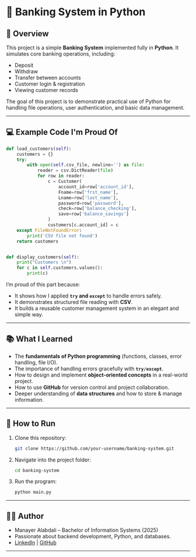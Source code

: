 # 🏦 Banking System in Python

## 📌 Overview

This project is a simple **Banking System** implemented fully in **Python**.
It simulates core banking operations, including:

* Deposit
* Withdraw
* Transfer between accounts
* Customer login & registration
* Viewing customer records

The goal of this project is to demonstrate practical use of Python for handling file operations, user authentication, and basic data management.

---

## 💻 Example Code I'm Proud Of

```python
def load_customers(self):
    customers = {}
    try:
        with open(self.csv_file, newline='') as file:
            reader = csv.DictReader(file)
            for row in reader:
                c = Customer(
                    account_id=row['account_id'],
                    Fname=row['frst_name'],
                    Lname=row['last_name'],
                    password=row['password'],
                    check=row['balance_checking'],
                    save=row['balance_savings']
                )
                customers[c.account_id] = c
    except FileNotFoundError:
        print('CSV file not found')
    return customers


def display_customers(self):
    print("Customers \n")
    for c in self.customers.values():
        print(c)
```

I’m proud of this part because:

* It shows how I applied **`try` and `except`** to handle errors safely.
* It demonstrates structured file reading with **CSV**.
* It builds a reusable customer management system in an elegant and simple way.

---

## 📚 What I Learned

* The **fundamentals of Python programming** (functions, classes, error handling, file I/O).
* The importance of handling errors gracefully with **`try/except`**.
* How to design and implement **object-oriented concepts** in a real-world project.
* How to use **GitHub** for version control and project collaboration.
* Deeper understanding of **data structures** and how to store & manage information.

---

## 🚀 How to Run

1. Clone this repository:

   ```bash
   git clone https://github.com/your-username/banking-system.git
   ```
2. Navigate into the project folder:

   ```bash
   cd banking-system
   ```
3. Run the program:

   ```bash
   python main.py
   ```

---

## 👩‍💻 Author

* Manayer Alabdali – Bachelor of Information Systems (2025)
* Passionate about backend development, Python, and databases.
* [LinkedIn](www.linkedin.com/in/manayer-al-abdali) | [GitHub](https://github.com/Manaayerr)

---

